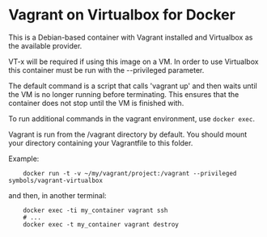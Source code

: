 # Vagrant on Virtualbox for Docker

This is a Debian-based container with Vagrant installed and Virtualbox as the
available provider.

VT-x will be required if using this image on a VM. In order to use Virtualbox
this container must be run with the --privileged parameter.

The default command is a script that calls 'vagrant up' and then waits until
the VM is no longer running before terminating. This ensures that the
container does not stop until the VM is finished with.

To run additional commands in the vagrant environment, use `docker exec`.

Vagrant is run from the /vagrant directory by default. You should mount your
directory containing your Vagrantfile to this folder.

Example:
```
    docker run -t -v ~/my/vagrant/project:/vagrant --privileged symbols/vagrant-virtualbox
```
and then, in another terminal:
```
    docker exec -ti my_container vagrant ssh
    # ...
    docker exec -t my_container vagrant destroy
```


